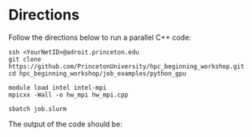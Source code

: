 # Directions

Follow the directions below to run a parallel C++ code:

```
ssh <YourNetID>@adroit.princeton.edu
git clone https://github.com/PrincetonUniversity/hpc_beginning_workshop.git
cd hpc_beginning_workshop/job_examples/python_gpu

module load intel intel-mpi
mpicxx -Wall -o hw_mpi hw_mpi.cpp

sbatch job.slurm
```

The output of the code should be:


